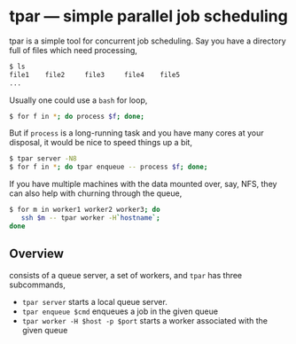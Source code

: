 # tpar — simple parallel job scheduling

tpar is a simple tool for concurrent job scheduling. Say you have a
directory full of files which need processing,

```bash
$ ls
file1    file2     file3     file4    file5
...
```

Usually one could use a `bash` for loop,

```bash
$ for f in *; do process $f; done;
```

But if `process` is a long-running task and you have many cores at
your disposal, it would be nice to speed things up a bit,

```bash
$ tpar server -N8
$ for f in *; do tpar enqueue -- process $f; done;
```

If you have multiple machines with the data mounted over, say, NFS,
they can also help with churning through the queue,

```bash
$ for m in worker1 worker2 worker3; do
   ssh $m -- tpar worker -H`hostname`;
done
```

## Overview

 consists of a queue server, a set of workers, and 
`tpar` has three subcommands,

  * `tpar server` starts a local queue server.
  * `tpar enqueue $cmd` enqueues a job in the given queue
  * `tpar worker -H $host -p $port` starts a worker associated with
    the given queue
    
